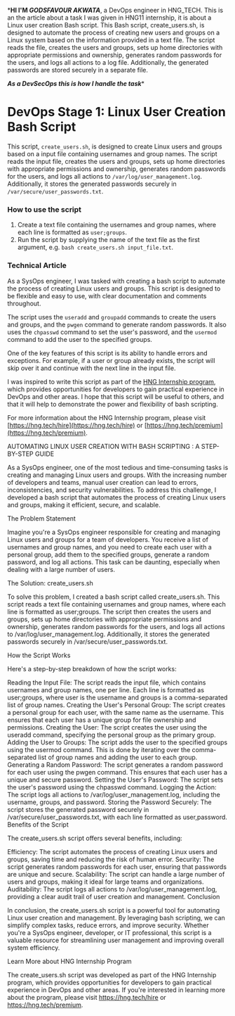 ***HI I'M *GODSFAVOUR AKWATA***, a DevOps engineer in HNG_TECH. This is an the  article about a task I was given in HNG11 internship, it is about a Linux user creation Bash script. This Bash script, create_users.sh, is designed to automate the process of creating new users and groups on a Linux system based on the information provided in a text file. The script reads the file, creates the users and groups, sets up home directories with appropriate permissions and ownership, generates random passwords for the users, and logs all actions to a log file. Additionally, the generated passwords are stored securely in a separate file. 

***As a DevSecOps this is how I handle the task****

DevOps Stage 1: Linux User Creation Bash Script
==============================================

This script, `create_users.sh`, is designed to create Linux users and groups based on a input file containing usernames and group names. The script reads the input file, creates the users and groups, sets up home directories with appropriate permissions and ownership, generates random passwords for the users, and logs all actions to `/var/log/user_management.log`. Additionally, it stores the generated passwords securely in `/var/secure/user_passwords.txt`.

### How to use the script

1. Create a text file containing the usernames and group names, where each line is formatted as `user;groups`.
2. Run the script by supplying the name of the text file as the first argument, e.g. `bash create_users.sh input_file.txt`.

### Technical Article

As a SysOps engineer, I was tasked with creating a bash script to automate the process of creating Linux users and groups. This script is designed to be flexible and easy to use, with clear documentation and comments throughout.

The script uses the `useradd` and `groupadd` commands to create the users and groups, and the `pwgen` command to generate random passwords. It also uses the `chpasswd` command to set the user's password, and the `usermod` command to add the user to the specified groups.

One of the key features of this script is its ability to handle errors and exceptions. For example, if a user or group already exists, the script will skip over it and continue with the next line in the input file.

I was inspired to write this script as part of the [HNG Internship program](https://hng.tech/internship), which provides opportunities for developers to gain practical experience in DevOps and other areas. I hope that this script will be useful to others, and that it will help to demonstrate the power and flexibility of bash scripting.

For more information about the HNG Internship program, please visit [https://hng.tech/hire](https://hng.tech/hire) or [https://hng.tech/premium](https://hng.tech/premium).





AUTOMATING LINUX USER CREATION WITH BASH SCRIPTING : A STEP-BY-STEP GUIDE 

As a SysOps engineer, one of the most tedious and time-consuming tasks is creating and managing Linux users and groups. With the increasing number of developers and teams, manual user creation can lead to errors, inconsistencies, and security vulnerabilities. To address this challenge, I developed a bash script that automates the process of creating Linux users and groups, making it efficient, secure, and scalable.

The Problem Statement

Imagine you're a SysOps engineer responsible for creating and managing Linux users and groups for a team of developers. You receive a list of usernames and group names, and you need to create each user with a personal group, add them to the specified groups, generate a random password, and log all actions. This task can be daunting, especially when dealing with a large number of users.

The Solution: create_users.sh

To solve this problem, I created a bash script called create_users.sh. This script reads a text file containing usernames and group names, where each line is formatted as user;groups. The script then creates the users and groups, sets up home directories with appropriate permissions and ownership, generates random passwords for the users, and logs all actions to /var/log/user_management.log. Additionally, it stores the generated passwords securely in /var/secure/user_passwords.txt.

How the Script Works

Here's a step-by-step breakdown of how the script works:

Reading the Input File: The script reads the input file, which contains usernames and group names, one per line. Each line is formatted as user;groups, where user is the username and groups is a comma-separated list of group names.
Creating the User's Personal Group: The script creates a personal group for each user, with the same name as the username. This ensures that each user has a unique group for file ownership and permissions.
Creating the User: The script creates the user using the useradd command, specifying the personal group as the primary group.
Adding the User to Groups: The script adds the user to the specified groups using the usermod command. This is done by iterating over the comma-separated list of group names and adding the user to each group.
Generating a Random Password: The script generates a random password for each user using the pwgen command. This ensures that each user has a unique and secure password.
Setting the User's Password: The script sets the user's password using the chpasswd command.
Logging the Action: The script logs all actions to /var/log/user_management.log, including the username, groups, and password.
Storing the Password Securely: The script stores the generated password securely in /var/secure/user_passwords.txt, with each line formatted as user,password.
Benefits of the Script

The create_users.sh script offers several benefits, including:

Efficiency: The script automates the process of creating Linux users and groups, saving time and reducing the risk of human error.
Security: The script generates random passwords for each user, ensuring that passwords are unique and secure.
Scalability: The script can handle a large number of users and groups, making it ideal for large teams and organizations.
Auditability: The script logs all actions to /var/log/user_management.log, providing a clear audit trail of user creation and management.
Conclusion

In conclusion, the create_users.sh script is a powerful tool for automating Linux user creation and management. By leveraging bash scripting, we can simplify complex tasks, reduce errors, and improve security. Whether you're a SysOps engineer, developer, or IT professional, this script is a valuable resource for streamlining user management and improving overall system efficiency.

Learn More about HNG Internship Program

The create_users.sh script was developed as part of the HNG Internship program, which provides opportunities for developers to gain practical experience in DevOps and other areas. If you're interested in learning more about the program, please visit https://hng.tech/hire or https://hng.tech/premium.
